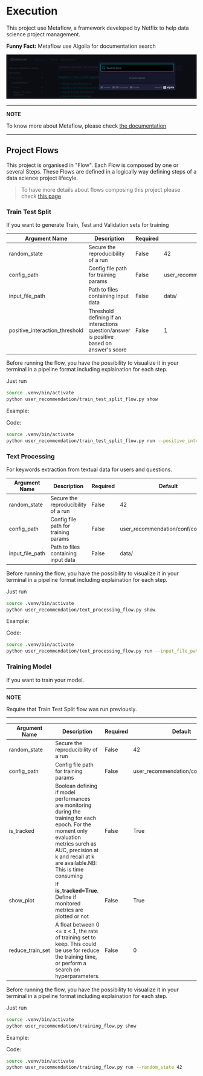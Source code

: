 # Execution


This project use Metaflow, a framework developed by Netflix to help data science project management.

**Funny Fact:** Metaflow use Algolia for documentation search

![Metaflow Search](algolia_search.png)

---
**NOTE**

To know more about Metaflow, please check [the documentation](https://docs.metaflow.org/)

---

## Project Flows

This project is organised in "Flow". Each Flow is composed by one or several Steps.
These Flows are defined in a logically way defining steps of a data science project lifecyle.

> To have more details about flows composing this project please check [this page](./flows.md)


### Train Test Split

If you want to generate Train, Test and Validation sets for training


| Argument Name                      | Description                                                                               | Required | Default                             |
|--------------------------------|-------------------------------------------------------------------------------------------|----------|-------------------------------------|
| random_state                   | Secure the reproducibility of a run                                                       | False    | 42                                  |
| config_path                    | Config file path for training params                                                      | False    | user_recommendation/conf/config.yml |
| input_file_path                | Path to files containing input data                                                       | False    | data/                               |
| positive_interaction_threshold | Threshold defining if an interactions question/answer is positive based on answer's score | False    | 1                                   |

Before running the flow, you have the possibility to visualize it in your terminal in a pipeline format including explaination for each step.

Just run

```bash
source .venv/bin/activate
python user_recommendation/train_test_split_flow.py show
```


Example:

Code:
```bash
source .venv/bin/activate
python user_recommendation/train_test_split_flow.py run --positive_interaction_threshold 1
```

### Text Processing

For keywords extraction from textual data for users and questions.


| Argument Name                      | Description                                                                               | Required | Default                             |
|--------------------------------|-------------------------------------------------------------------------------------------|----------|-------------------------------------|
| random_state                   | Secure the reproducibility of a run                                                       | False    | 42                                  |
| config_path                    | Config file path for training params                                                      | False    | user_recommendation/conf/config.yml |
| input_file_path                | Path to files containing input data                                                       | False    | data/                               |


Before running the flow, you have the possibility to visualize it in your terminal in a pipeline format including explaination for each step.

Just run

```bash
source .venv/bin/activate
python user_recommendation/text_processing_flow.py show
```

Example:

Code:
```bash
source .venv/bin/activate
python user_recommendation/text_processing_flow.py run --input_file_path data/
```

### Training Model


If you want to train your model.

---
**NOTE**

Require that Train Test Split flow was run previously.

---


| Argument Name        | Description                                                                                                                                                                                                             | Required | Default                             |
|------------------|-------------------------------------------------------------------------------------------------------------------------------------------------------------------------------------------------------------------------|----------|-------------------------------------|
| random_state     | Secure the reproducibility of a run                                                                                                                                                                                     | False    | 42                                  |
| config_path      | Config file path for training params                                                                                                                                                                                    | False    | user_recommendation/conf/config.yml |
| is_tracked       | Boolean defining if model performances are monitoring during the training for each epoch.  For the moment only evaluation metrics surch as AUC, precision at k and recall at k are available.NB: This is time consuming | False    | True                                |
| show_plot        | If **is_tracked=True**. Define if monitored metrics are plotted or not                                                                                                                                                  | False    | True                                |
| reduce_train_set | A float between 0 <= x < 1, the rate of training set to keep. This could be use for reduce the training time, or perform a search on hyperparameters.                                                                   | False    | 0                                   |



Before running the flow, you have the possibility to visualize it in your terminal in a pipeline format including explaination for each step.

Just run

```bash
source .venv/bin/activate
python user_recommendation/training_flow.py show
```

Example:

Code:

```bash
source .venv/bin/activate
python user_recommendation/training_flow.py run --random_state 42
```
